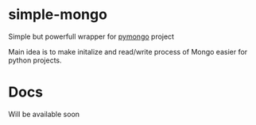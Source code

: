 # simple-mongo
Simple but powerfull wrapper for [pymongo](https://github.com/mongodb/mongo-python-driver) project

Main idea is to make initalize and read/write process of Mongo easier for python projects.

# Docs
Will be available soon
